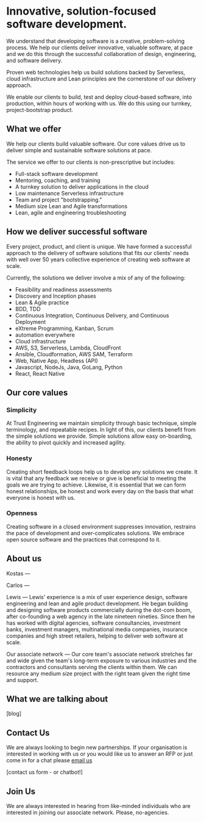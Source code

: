 
# Innovative, solution-focused software development.

We understand that developing software is a creative, problem-solving process. We help our clients deliver innovative, valuable software, at pace and we do this through the successful collaboration of design, engineering, and software delivery. 

Proven web technologies help us build solutions backed by Serverless, cloud infrastructure and Lean principles are the cornerstone of our delivery approach.

We enable our clients to build, test and deploy cloud-based software, into production, within hours of working with us.  We do this using our turnkey, project-bootstrap product.


## What we offer

We help our clients build valuable software. Our core values drive us to deliver simple and sustainable software solutions at pace. 

The service we offer to our clients is non-prescriptive but includes:
- Full-stack software development
- Mentoring, coaching, and training
- A turnkey solution to deliver applications in the cloud 
- Low maintenance Serverless infrastructure 
- Team and project "bootstrapping."
- Medium size Lean and Agile transformations
- Lean, agile and engineering troubleshooting

## How we deliver successful software

Every project, product, and client is unique. We have formed a successful approach to the delivery of software solutions that fits our clients' needs with well over 50 years collective experience of creating web software at scale.  

Currently, the solutions we deliver involve a mix of any of the following:

- Feasibility and readiness assessments 
- Discovery and Inception phases
- Lean & Agile practice
- BDD, TDD
- Continuous Integration, Continuous Delivery, and Continuous Deployment
- eXtreme Programming, Kanban, Scrum
- automation everywhere
- Cloud infrastructure
- AWS, S3, Serverless, Lambda,  CloudFront
- Ansible, Cloudformation, AWS SAM, Terraform
- Web, Native App, Headless (API)
- Javascript, NodeJs, Java, GoLang, Python 
- React, React Native 
 
## Our core values

### Simplicity

At Trust Engineering we maintain simplicity through basic technique, simple terminology, and repeatable recipes. In light of this, our clients benefit from the simple solutions we provide. Simple solutions allow easy on-boarding, the ability to pivot quickly and increased agility.  

### Honesty

Creating short feedback loops help us to develop any solutions we create. It is vital that any feedback we receive or give is beneficial to meeting the goals we are trying to achieve. Likewise, it is essential that we can form honest relationships, be honest and work every day on the basis that what everyone is honest with us.   

### Openness

Creating software in a closed environment suppresses innovation, restrains the pace of development and over-complicates solutions. We embrace open source software and the practices that correspond to it.   


## About us

Kostas
—

Carlos
—

Lewis
—
Lewis' experience is a mix of user experience design, software engineering and lean and agile product development. 
He began building and designing software products commercially during the dot-com boom, after co-founding a web agency in the late nineteen nineties. Since then he has worked with digital agencies, software consultancies, investment banks, investment managers, multinational media companies, insurance companies and high street retailers, helping to deliver web software at scale.

Our associate network
—
Our core team's associate network stretches far and wide given the team's long-term exposure to various industries and the contractors and consultants serving the clients within them. 
We can resource any medium size project with the right team given the right time and support.  

## What we are talking about 
[blog]

## Contact Us
We are always looking to begin new partnerships. If your organisation is interested in working with us or you would like us to answer an RFP or just come in for a chat please [email us](mailto:info@trustengineering.io)

[contact us form - or chatbot!]

## Join Us
We are always interested in hearing from like-minded individuals who are interested in joining our associate network. Please, no-agencies. 
